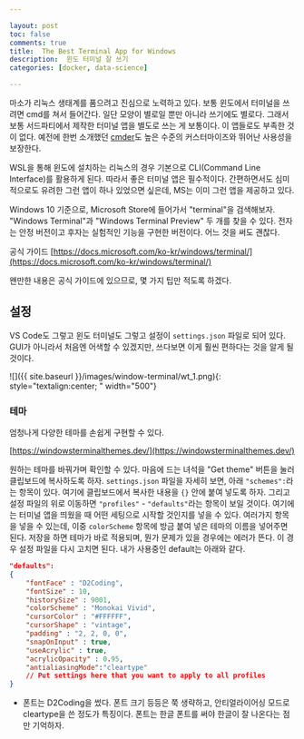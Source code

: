 ```yaml
---

layout: post
toc: false
comments: true
title:  The Best Terminal App for Windows  
description:  윈도 터미널 잘 쓰기 
categories: [docker, data-science]

---
```


마소가 리눅스 생태계를 품으려고 진심으로 노력하고 있다. 보통 윈도에서 터미널을 쓰려면 cmd를 쳐서 들어간다. 일단 모양이 별로일 뿐만 아니라 쓰기에도 별로다. 그래서 보통 서드파티에서 제작한 터미널 앱을 별도로 쓰는 게 보통이다. 이 앱들로도 부족한 것이 없다. 예전에 한번 소개했던 [cmder](https://cmder.net/)도 높은 수준의 커스터마이즈와 뛰어난 사용성을 보장한다. 

WSL을 통해 윈도에 설치하는 리눅스의 경우 기본으로 CLI(Command Line Interface)를 활용하게 된다. 따라서 좋은 터미널 앱은 필수적이다. 간편하면서도 심미적으로도 유려한 그런 앱이 하나 있었으면 싶은데, MS는 이미 그런 앱을 제공하고 있다. 

Windows 10 기준으로, Microsoft Store에 들어가서 "terminal"을 검색해보자. "Windows Terminal"과 "Windows Terminal Preview"  두 개를 찾을 수 있다. 전자는 안정 버전이고 후자는 실험적인 기능을 구현한 버전이다. 어느 것을 써도 괜찮다. 

공식 가이드 [https://docs.microsoft.com/ko-kr/windows/terminal/](https://docs.microsoft.com/ko-kr/windows/terminal/)

왠만한 내용은 공식 가이드에 있으므로, 몇 가지 팁만 적도록 하겠다. 

## 설정 

VS Code도 그렇고 윈도 터미널도 그렇고 설정이 `settings.json` 파일로 되어 있다. GUI가 아니라서 처음엔 어색할 수 있겠지만, 쓰다보면 이게 훨씬 편하다는 것을 알게 될 것이다.

 ![]({{ site.baseurl }}/images/window-terminal/wt_1.png){: style="textalign:center; " width="500"}  

### 테마 

엄청나게 다양한 테마를 손쉽게 구현할 수 있다. 

[https://windowsterminalthemes.dev/](https://windowsterminalthemes.dev/)

원하는 테마를 바꿔가며 확인할 수 있다. 마음에 드는 녀석을 "Get theme" 버튼을 눌러 클립보드에 복사하도록 하자. `settings.json` 파일을 자세히 보면, 아래 `"schemes":`라는 항목이 있다. 여기에 클립보드에서 복사한 내용을 `{}` 안에 붙여 넣도록 하자. 그리고 설정 파일의 위로 이동하면 `"profiles"` - `"defaults"`라는 항목이 보일 것이다. 여기에는 터미널 앱을 띄웠을 때 어떤 세팅으로 시작할 것인지를 넣을 수 있다. 여러가지 항목을 넣을 수 있는데, 이중 `colorScheme` 항목에 방금 붙여 넣은 테마의 이름을 넣어주면 된다. 저장을 하면 테마가 바로 적용되며, 뭔가 문제가 있을 경우에는 에러가 뜬다. 이 경우 설정 파일을 다시 고치면 된다. 내가 사용중인 default는 아래와 같다. 

```json 
"defaults":
{
	"fontFace" : "D2Coding",
	"fontSize" : 10,
	"historySize" : 9001,
	"colorScheme" : "Monokai Vivid",
	"cursorColor" : "#FFFFFF",
	"cursorShape" : "vintage",
	"padding" : "2, 2, 0, 0",
	"snapOnInput" : true,
	"useAcrylic" : true,
	"acrylicOpacity" : 0.95,
	"antialiasingMode":"cleartype"
	// Put settings here that you want to apply to all profiles
}
```

- 폰트는 D2Coding을 썼다. 폰트 크기 등등은 쭉 생략하고, 안티얼라이어싱 모드로 cleartype을 쓴 정도가 특징이다. 폰트는 한글 폰트를 써야 한글이 잘 나온다는 점만 기억하자. 










<!--stackedit_data:
eyJoaXN0b3J5IjpbMTUwMjUwMzE2NiwxODAwODU5NTAyXX0=
-->